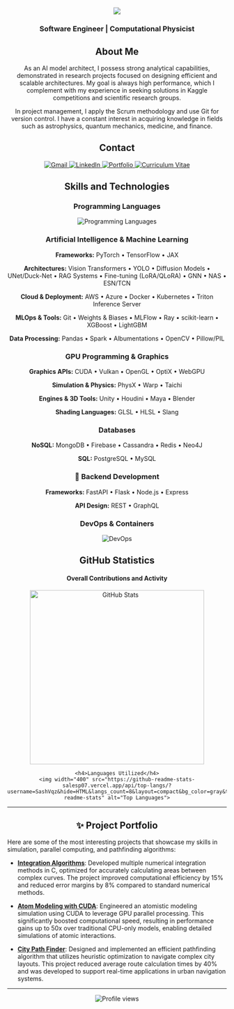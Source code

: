 <h1 align="center">
    <img src="https://readme-typing-svg.herokuapp.com/?font=Righteous&size=35&center=true&vCenter=true&width=500&height=70&duration=4000&lines=Hello!+I'm+Álvaro+👋" />
</h1>

<h3 align="center">Software Engineer | Computational Physicist</h3>

<h2 align="center">About Me</h2>

<p align="center">
As an AI model architect, I possess strong analytical capabilities, demonstrated in research projects focused on designing efficient and scalable architectures. My goal is always high performance, which I complement with my experience in seeking solutions in Kaggle competitions and scientific research groups.
</p>

<p align="center">
In project management, I apply the Scrum methodology and use Git for version control. I have a constant interest in acquiring knowledge in fields such as astrophysics, quantum mechanics, medicine, and finance.
</p>


<h2 align="center">Contact</h2>

<div align="center">
  <a href="mailto:alvaro.vazquez.1716@gmail.com">
    <img src="https://img.shields.io/badge/Gmail-EA4335?style=for-the-badge&logo=gmail&logoColor=white" alt="Gmail" />
  </a>
  <a href="https://www.linkedin.com/in/álvaro-vázquez-384956323/" target="_blank">
    <img src="https://img.shields.io/badge/LinkedIn-0A66C2?style=for-the-badge&logo=linkedin&logoColor=white" alt="LinkedIn" />
  </a>
  <a href="https://SashVqz.github.io" target="_blank">
     <img src="https://img.shields.io/badge/Portfolio-FF5722?style=for-the-badge&logo=safari&logoColor=white" alt="Portfolio" />
  </a>
  <a href="https://www.canva.com/design/DAGV6cn5gSk/XhEuxhCcwEUYOCc4GZ5mcA/view?utm_content=DAGV6cn5gSk&utm_campaign=designshare&utm_medium=link2&utm_source=uniquelinks&utlId=h04e5daecfe" target="_blank">
     <img src="https://img.shields.io/badge/Curriculum-333333?style=for-the-badge&logo=google-drive&logoColor=white" alt="Curriculum Vitae" />
  </a>
</div>

<h2 align="center">Skills and Technologies</h2>

<div align="center">
    
### Programming Languages
<img src="https://skillicons.dev/icons?i=c,cpp,cs,rust,python,java,js,ts,r,html,css" alt="Programming Languages"/>

### Artificial Intelligence & Machine Learning
**Frameworks:** PyTorch • TensorFlow • JAX

**Architectures:** Vision Transformers • YOLO • Diffusion Models • UNet/Duck-Net • RAG Systems • Fine-tuning (LoRA/QLoRA) • GNN • NAS • ESN/TCN

**Cloud & Deployment:** AWS • Azure • Docker • Kubernetes • Triton Inference Server

**MLOps & Tools:** Git • Weights & Biases • MLFlow • Ray • scikit-learn • XGBoost • LightGBM

**Data Processing:** Pandas • Spark • Albumentations • OpenCV • Pillow/PIL

### GPU Programming & Graphics
**Graphics APIs:** CUDA • Vulkan • OpenGL • OptiX • WebGPU

**Simulation & Physics:** PhysX • Warp • Taichi

**Engines & 3D Tools:** Unity • Houdini • Maya • Blender

**Shading Languages:** GLSL • HLSL • Slang

### Databases

**NoSQL:** MongoDB • Firebase • Cassandra • Redis • Neo4J

**SQL:** PostgreSQL • MySQL

### 🔧 Backend Development

**Frameworks:** FastAPI • Flask • Node.js • Express

**API Design:** REST • GraphQL

### DevOps & Containers
<img src="https://skillicons.dev/icons?i=docker,kubernetes,git" alt="DevOps"/>

</div>

<h2 align="center">GitHub Statistics</h2>

<div align="center">
    <h4> Overall Contributions and Activity</h4>
    <img width="400" src="https://github-readme-stats-salesp07.vercel.app/api?username=SashVqz&count_private=true&show_icons=true&rank_icon=github&border_radius=10&bg_color=gray&title_color=black&icon_color=black&text_color=black" alt="GitHub Stats">
    
    <h4>Languages Utilized</h4>
    <img width="400" src="https://github-readme-stats-salesp07.vercel.app/api/top-langs/?username=SashVqz&hide=HTML&langs_count=8&layout=compact&bg_color=gray&title_color=black&text_color=black&border_radius=10&size_weight=0.5&count_weight=0.5&exclude_repo=github-readme-stats" alt="Top Languages">
</div>

---

<h2 align="center">✨ Project Portfolio</h2>

Here are some of the most interesting projects that showcase my skills in simulation, parallel computing, and pathfinding algorithms:

- [**Integration Algorithms**](https://github.com/SashVqz/IntegrationAlgorithms): Developed multiple numerical integration methods in C, optimized for accurately calculating areas between complex curves. The project improved computational efficiency by 15% and reduced error margins by 8% compared to standard numerical methods.

- [**Atom Modeling with CUDA**](https://github.com/SashVqz/AtomModelingCUDA): Engineered an atomistic modeling simulation using CUDA to leverage GPU parallel processing. This significantly boosted computational speed, resulting in performance gains up to 50x over traditional CPU-only models, enabling detailed simulations of atomic interactions.

- [**City Path Finder**](https://github.com/SashVqz/CityPathFinder): Designed and implemented an efficient pathfinding algorithm that utilizes heuristic optimization to navigate complex city layouts. This project reduced average route calculation times by 40% and was developed to support real-time applications in urban navigation systems.

---

<div align="center">
  <img src="https://komarev.com/ghpvc/?username=SashVqz&color=blueviolet&style=flat-square&label=Profile+Views" alt="Profile views" />
</div>
